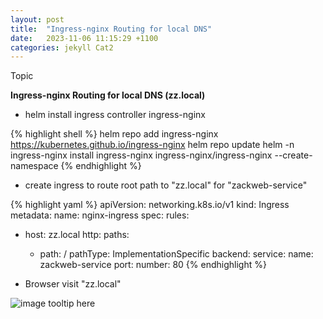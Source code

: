 ```yaml
---
layout: post
title:  "Ingress-nginx Routing for local DNS"
date:   2023-11-06 11:15:29 +1100
categories: jekyll Cat2
---
```


Topic

<b>Ingress-nginx Routing for local DNS (zz.local)</b>

- helm install ingress controller ingress-nginx

{% highlight shell %}
helm repo add ingress-nginx https://kubernetes.github.io/ingress-nginx
helm repo update
helm -n ingress-nginx install ingress-nginx ingress-nginx/ingress-nginx --create-namespace
{% endhighlight %}

- create ingress to route root path to "zz.local" for "zackweb-service" 

{% highlight yaml %}
apiVersion: networking.k8s.io/v1
kind: Ingress
metadata:
  name: nginx-ingress
spec:
  rules:
  - host: zz.local 
    http:
      paths:
      - path: /
        pathType: ImplementationSpecific
        backend:
          service:
            name: zackweb-service
            port:
              number: 80
{% endhighlight %}

- Browser visit "zz.local"

![image tooltip here](/assets/web.png)

